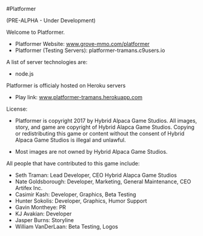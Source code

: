 #Platformer

(PRE-ALPHA  - Under Development)

Welcome to Platformer.

- Platformer Website:  www.grove-mmo.com/platformer
- Platformer (Testing Servers):  platformer-tramans.c9users.io

A list of server technologies are:

- node.js

Platformer is officialy hosted on Heroku servers

- Play link: www.platformer-tramans.herokuapp.com



License:


- Platformer is copyright 2017 by Hybrid Alpaca Game Studios. All images, story, and game are copyright of Hybrid Alapca Game Studios.
Copying or redistributing this game or content without the consent of Hybrid Alpaca Game Studios is illegal and unlawful.

 -  Most images are not owned by Hybrid Alpaca Game Studios.
 

All people that have contributed to this game include:

- Seth Traman:              Lead Developer, CEO Hybrid Alapca Game Studios
- Nate Goldsborough:        Developer, Marketing, General Maintenance, CEO Artifex Inc.
- Casimir Kash:             Developer, Graphics, Beta Testing
- Hunter Sokolis:           Developer, Graphics, Humor Support
- Gavin Montheye:           PR
- KJ Avakian:               Developer
- Jasper Burns:             Storyline
- William VanDerLaan:       Beta Testing, Logos